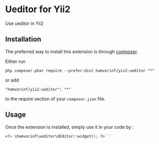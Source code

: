 Ueditor for Yii2
================
Use ueditor in Yii2

Installation
------------

The preferred way to install this extension is through [composer](http://getcomposer.org/download/).

Either run

```
php composer.phar require --prefer-dist hamvorinf/yii2-ueditor "*"
```

or add

```
"hamvorinf/yii2-ueditor": "*"
```

to the require section of your `composer.json` file.


Usage
-----

Once the extension is installed, simply use it in your code by  :

```php
<?= \hamvorinf\ueditor\UEditor::widget(); ?>```